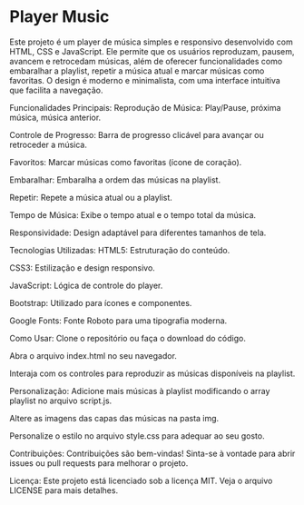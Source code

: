 # Player Music

Este projeto é um player de música simples e responsivo desenvolvido com HTML, CSS e JavaScript. Ele permite que os usuários reproduzam, pausem, avancem e retrocedam músicas, além de oferecer funcionalidades como embaralhar a playlist, repetir a música atual e marcar músicas como favoritas. O design é moderno e minimalista, com uma interface intuitiva que facilita a navegação.

Funcionalidades Principais:
Reprodução de Música: Play/Pause, próxima música, música anterior.

Controle de Progresso: Barra de progresso clicável para avançar ou retroceder a música.

Favoritos: Marcar músicas como favoritas (ícone de coração).

Embaralhar: Embaralha a ordem das músicas na playlist.

Repetir: Repete a música atual ou a playlist.

Tempo de Música: Exibe o tempo atual e o tempo total da música.

Responsividade: Design adaptável para diferentes tamanhos de tela.

Tecnologias Utilizadas:
HTML5: Estruturação do conteúdo.

CSS3: Estilização e design responsivo.

JavaScript: Lógica de controle do player.

Bootstrap: Utilizado para ícones e componentes.

Google Fonts: Fonte Roboto para uma tipografia moderna.

Como Usar:
Clone o repositório ou faça o download do código.

Abra o arquivo index.html no seu navegador.

Interaja com os controles para reproduzir as músicas disponíveis na playlist.

Personalização:
Adicione mais músicas à playlist modificando o array playlist no arquivo script.js.

Altere as imagens das capas das músicas na pasta img.

Personalize o estilo no arquivo style.css para adequar ao seu gosto.

Contribuições:
Contribuições são bem-vindas! Sinta-se à vontade para abrir issues ou pull requests para melhorar o projeto.

Licença:
Este projeto está licenciado sob a licença MIT. Veja o arquivo LICENSE para mais detalhes.


